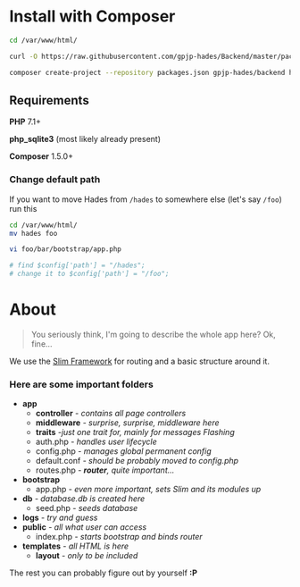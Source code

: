# Install with Composer

```bash
cd /var/www/html/

curl -O https://raw.githubusercontent.com/gpjp-hades/Backend/master/packages.json

composer create-project --repository packages.json gpjp-hades/backend hades
```

## Requirements

**PHP** 7.1+

**php_sqlite3** (most likely already present)

**Composer** 1.5.0+

### Change default path
If you want to move Hades from ```/hades``` to somewhere else (let's say ```/foo```) run this

```bash
cd /var/www/html/
mv hades foo

vi foo/bar/bootstrap/app.php

# find $config['path'] = "/hades";
# change it to $config['path'] = "/foo";
```

# About
> You seriously think, I'm going to describe the whole app here?
> Ok, fine...

We use the [Slim Framework](https://www.slimframework.com/) for routing and a basic structure around it.

### Here are some important folders
* **app**
  * **controller** *- contains all page controllers*
  * **middleware** *- surprise, surprise, middleware here*
  * **traits** *-just one trait for, mainly for messages Flashing*
  * auth.php *- handles user lifecycle*
  * config.php *- manages global permanent config*
  * default.conf *- should be probably moved to config.php*
  * routes.php *- **router**, quite important...*
* **bootstrap**
  * app.php *- even more important, sets Slim and its modules up*
* **db** *- database.db is created here*
  * seed.php *- seeds database*
* **logs** *- try and guess*
* **public** *- all what user can access*
  * index.php *- starts bootstrap and binds router*
* **templates** *- all HTML is here*
  * **layout** *- only to be included*

The rest you can probably figure out by yourself **:P**
